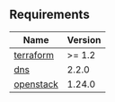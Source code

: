 <!-- BEGIN_TF_DOCS -->
## Requirements

| Name | Version |
|------|---------|
| <a name="requirement_terraform"></a> [terraform](#requirement\_terraform) | >= 1.2 |
| <a name="requirement_dns"></a> [dns](#requirement\_dns) | 2.2.0 |
| <a name="requirement_openstack"></a> [openstack](#requirement\_openstack) | 1.24.0 |
<!-- END_TF_DOCS -->